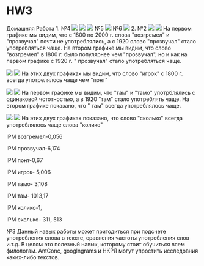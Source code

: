# HW3
Домашняя Работа
1.
№4
![](photo.PNG)
![](photo2.PNG)
![](photo3.PNG)
№5
![](photo4.PNG)
№6
![](photo5.PNG)
2.
№2
![](photo6.PNG)
![](photo7.PNG)
На первом графике мы видим, что с 1800 по 2000 г. слова "возгремел" и "прозвучал" почти не употреблялись, а c 1920 слово "прозвучал" стало употребляться чаще. На втором графике мы видим, что слово "возгремел" в 1800 г. было популярнее чем "прозвучал", но и как на первом графике с 1920 г. " прозвучал" стало употребляться чаще.

![](photo8.PNG)
![](photo9.PNG)
На этих двух графиках мы видим, что слово "игрок" с 1800 г. всегда употрелялось чаще чем "понт"

![](photo10.PNG)
![](photo11.PNG)
На первом графике мы видим, что "там" и "тамо" употрблялись с одинаковой чстотностью, а в 1920 "там" стало употреблять чаще. На втором графике показано, что " там" всегда употреблялось чаще.

![](photo12.PNG)
![](photo13.PNG)
На этих двух графиках показано, что слово "сколько" всегда употреблялось чаще слова "колико"

IPM возгремел-0,056

IPM прозвучал-6,174

IPM понт-0,67

IPM игрок- 5,006

IPM тамо- 3,108

IPM там- 1013,17

IPM колико-1,

IPM сколько- 311, 513




№3
 Данный навык работы может пригодиться при подсчете употребления   слова в тексте, сравнения частоты употребления слов и.т.д. В целом это полезный навык, которому стоит обучиться всем филологам. AntConc, googlngrams и НКРЯ могут упростить исследовния каких-либо текстов. 
